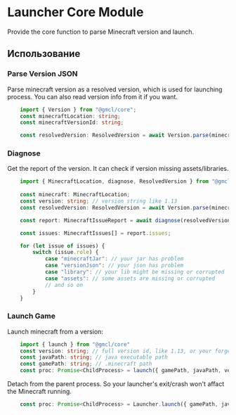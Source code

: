 # Launcher Core Module

Provide the core function to parse Minecraft version and launch.

## Использование

### Parse Version JSON 

Parse minecraft version as a resolved version, which is used for launching process. You can also read version info from it if you want.

```ts
    import { Version } from "@gmcl/core";
    const minecraftLocation: string;
    const minecraftVersionId: string;

    const resolvedVersion: ResolvedVersion = await Version.parse(minecraftLocation, minecraftVersionId);
```

### Diagnose

Get the report of the version. It can check if version missing assets/libraries.

```ts
    import { MinecraftLocation, diagnose, ResolvedVersion } from "@gmcl/core";
    
    const minecraft: MinecraftLocation;
    const version: string; // version string like 1.13
    const resolvedVersion: ResolvedVersion = await Version.parse(minecraft, version);

    const report: MinecraftIssueReport = await diagnose(resolvedVersion.id, resolvedVersion.minecraftDirectory);

    const issues: MinecraftIssues[] = report.issues;

    for (let issue of issues) {
        switch (issue.role) {
            case "minecraftJar": // your jar has problem
            case "versionJson": // your json has problem
            case "library": // your lib might be missing or corrupted
            case "assets": // some assets are missing or corrupted
            // and so on
        }
    }
```


### Launch Game

Launch minecraft from a version:

```ts
    import { launch } from "@gmcl/core"
    const version: string; // full version id, like 1.13, or your forge version like, 1.13-forge-<someForgeVersion>
    const javaPath: string; // java executable path
    const gamePath: string; // .minecraft path
    const proc: Promise<ChildProcess> = launch({ gamePath, javaPath, version });
```

Detach from the parent process. So your launcher's exit/crash won't affact the Minecraft running.

```ts
    const proc: Promise<ChildProcess> = Launcher.launch({ gamePath, javaPath, version, extraExecOption: { detached: true } });
```